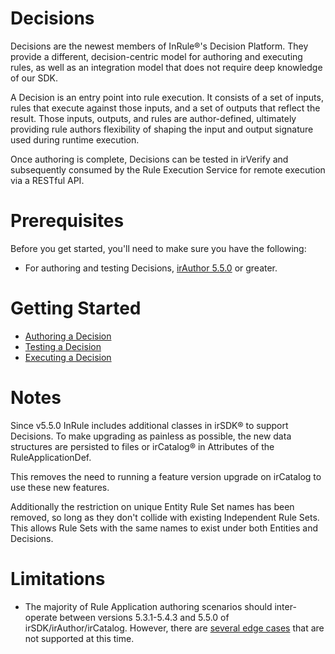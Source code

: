 Decisions
====

Decisions are the newest members of InRule®'s Decision Platform. They provide a different, decision-centric model for authoring and executing rules, as well as an integration model that does not require deep knowledge of our SDK.

A Decision is an entry point into rule execution. It consists of a set of inputs, rules that execute against those inputs, and a set of outputs that reflect the result. Those inputs, outputs, and rules are author-defined, ultimately providing rule authors flexibility of shaping the input and output signature used during runtime execution.

Once authoring is complete, Decisions can be tested in irVerify and subsequently consumed by the Rule Execution Service for remote execution via a RESTful API.

# Prerequisites

Before you get started, you'll need to make sure you have the following:

* For authoring and testing Decisions, [irAuthor 5.5.0](https://support.inrule.com/downloads.aspx) or greater.

# Getting Started

- [Authoring a Decision](author-decision.md)
- [Testing a Decision](test-decision.md)
- [Executing a Decision](execute-decision.md)

# Notes

Since v5.5.0 InRule includes additional classes in irSDK® to support Decisions. To make upgrading as painless as possible, the new data structures are persisted to files or irCatalog® in Attributes of the RuleApplicationDef.

This removes the need to running a feature version upgrade on irCatalog to use these new features.

Additionally the restriction on unique Entity Rule Set names has been removed, so long as they don't collide with existing Independent Rule Sets. This allows Rule Sets with the same names to exist under both Entities and Decisions.

# Limitations

* The majority of Rule Application authoring scenarios should inter-operate between versions 5.3.1-5.4.3 and 5.5.0 of irSDK/irAuthor/irCatalog. However, there are [several edge cases](known-issues.md#mix-version-use-of-irsdkirauthorircatalog) that are not supported at this time.
